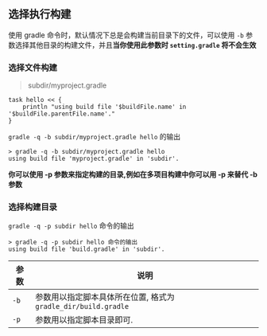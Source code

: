 ## 选择执行构建

使用 gradle 命令时，默认情况下总是会构建当前目录下的文件，可以使用 `-b` 参数选择其他目录的构建文件，并且**当你使用此参数时 `setting.gradle` 将不会生效**

### 选择文件构建

> subdir/myproject.gradle

```
task hello << {
    println "using build file '$buildFile.name' in '$buildFile.parentFile.name'."
}

```

`gradle -q -b subdir/myproject.gradle hello` 的输出

```
> gradle -q -b subdir/myproject.gradle hello
using build file 'myproject.gradle' in 'subdir'.

```

**你可以使用 -p 参数来指定构建的目录,例如在多项目构建中你可以用 -p 来替代 -b 参数**

###  选择构建目录

`gradle -q -p subdir hello` 命令的输出

```
> gradle -q -p subdir hello 命令的输出
using build file 'build.gradle' in 'subdir'.

```

|参数|说明|
|---|----|
|`-b` |参数用以指定脚本具体所在位置, 格式为 `gradle_dir/build.gradle`
|`-p` |参数用以指定脚本目录即可.
